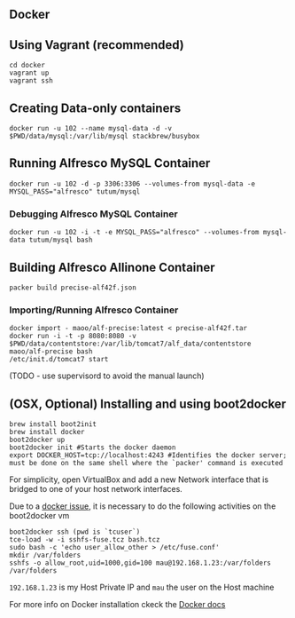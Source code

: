 Docker
---

## Using Vagrant (recommended)
```
cd docker
vagrant up
vagrant ssh
```

## Creating Data-only containers
```docker run -u 102 --name mysql-data -d -v $PWD/data/mysql:/var/lib/mysql stackbrew/busybox```

## Running Alfresco MySQL Container
```docker run -u 102 -d -p 3306:3306 --volumes-from mysql-data -e MYSQL_PASS="alfresco" tutum/mysql```

### Debugging Alfresco MySQL Container
```docker run -u 102 -i -t -e MYSQL_PASS="alfresco" --volumes-from mysql-data tutum/mysql bash```

## Building Alfresco Allinone Container
```packer build precise-alf42f.json```

### Importing/Running Alfresco Container
```
docker import - maoo/alf-precise:latest < precise-alf42f.tar
docker run -i -t -p 8080:8080 -v $PWD/data/contentstore:/var/lib/tomcat7/alf_data/contentstore maoo/alf-precise bash
/etc/init.d/tomcat7 start
```
(TODO - use supervisord to avoid the manual launch)

## (OSX, Optional) Installing and using boot2docker

```
brew install boot2init
brew install docker
boot2docker up
boot2docker init #Starts the docker daemon
export DOCKER_HOST=tcp://localhost:4243 #Identifies the docker server; must be done on the same shell where the `packer' command is executed
```

For simplicity, open VirtualBox and add a new Network interface that is bridged to one of your host network interfaces.

Due to a [docker issue](https://github.com/mitchellh/packer/issues/901), it is necessary to do the following activities on the boot2docker vm
```
boot2docker ssh (pwd is `tcuser`)
tce-load -w -i sshfs-fuse.tcz bash.tcz
sudo bash -c 'echo user_allow_other > /etc/fuse.conf'
mkdir /var/folders
sshfs -o allow_root,uid=1000,gid=100 mau@192.168.1.23:/var/folders /var/folders
```
```192.168.1.23``` is my Host Private IP and ```mau``` the user on the Host machine

For more info on Docker installation ckeck the [Docker docs](http://docs.docker.io/installation/)
